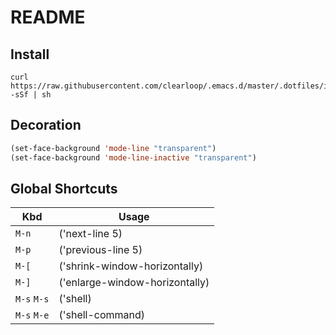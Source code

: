 # README

## Install
```
curl https://raw.githubusercontent.com/clearloop/.emacs.d/master/.dotfiles/install -sSf | sh
```

## Decoration
```lisp
(set-face-background 'mode-line "transparent")
(set-face-background 'mode-line-inactive "transparent")
```

## Global Shortcuts
| Kbd         | Usage                          |
|-------------|--------------------------------|
| `M-n`       | ('next-line 5)                 |
| `M-p`       | ('previous-line 5)             |
| `M-[`       | ('shrink-window-horizontally)  |
| `M-]`       | ('enlarge-window-horizontally) |
| `M-s` `M-s` | ('shell)                       |
| `M-s` `M-e` | ('shell-command)               |

